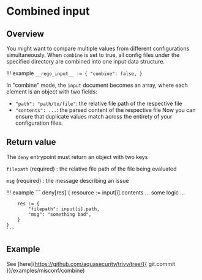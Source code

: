 # Combined input

## Overview
You might want to compare multiple values from different configurations simultaneously.
When `combine` is set to true, all config files under the specified directory are combined into one input data structure.

!!! example
    ```
    __rego_input__ := {
        "combine": false,
    }
    ```

In "combine" mode, the `input` document becomes an array, where each element is an object with two fields:
- `"path": "path/to/file"`: the relative file path of the respective file
- `"contents": ...`: the parsed content of the respective file
Now you can ensure that duplicate values match across the entirety of your configuration files.

## Return value
The `deny` entrypoint must return an object with two keys

`filepath` (required)
: the relative file path of the file being evaluated

`msg` (required)
: the message describing an issue

!!! example
    ```
    deny[res] {
        resource := input[i].contents
        ... some logic ...

    	res := {
    		"filepath": input[i].path,
    		"msg": "something bad",
    	}
    }
    ```

## Example
See [here](https://github.com/aquasecurity/trivy/tree/{{ git.commit }}/examples/misconf/combine)
